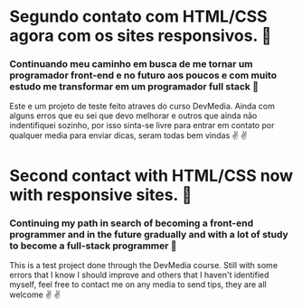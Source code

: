 # Segundo contato com HTML/CSS agora com os sites responsivos. :blue_book:


### Continuando meu caminho em busca de me tornar um programador front-end e no futuro aos poucos e com muito estudo me transformar em um programador full stack :muscle:

 Este e um projeto de teste feito atraves do curso DevMedia.
 Ainda com alguns erros que eu sei que devo melhorar e outros que ainda não indentifiquei sozinho, por isso
 sinta-se livre para entrar em contato por qualquer media para enviar dicas, seram todas bem vindas ✌️ :v:




# Second contact with HTML/CSS now with responsive sites. :blue_book:


### Continuing my path in search of becoming a front-end programmer and in the future gradually and with a lot of study to become a full-stack programmer :muscle:

 This is a test project done through the DevMedia course.
 Still with some errors that I know I should improve and others that I haven't identified myself,
 feel free to contact me on any media to send tips, they are all welcome ✌️ :v:

 